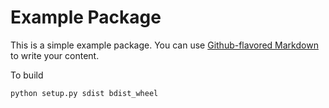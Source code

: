 # Example Package

This is a simple example package. You can use
[Github-flavored Markdown](https://guides.github.com/features/mastering-markdown/)
to write your content.

To build
```
python setup.py sdist bdist_wheel
```